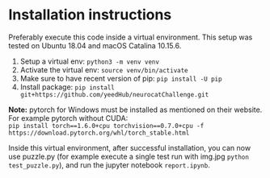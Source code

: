 # Installation instructions

Preferably execute this code inside a virtual environment. This setup was tested on Ubuntu 18.04 and macOS Catalina 10.15.6.

1. Setup a virtual env: `python3 -m venv venv`  
2. Activate the virtual env: `source venv/bin/activate`  
3. Make sure to have recent version of pip: `pip install -U pip`  
4. Install package: `pip install git+https://github.com/yeedHub/neurocatChallenge.git`

**Note:** pytorch for Windows must be installed as mentioned on their website. For example 
pytorch without CUDA:   
`pip install torch==1.6.0+cpu torchvision==0.7.0+cpu -f https://download.pytorch.org/whl/torch_stable.html`


Inside this virtual environment, after successful installation, you can now use
puzzle.py (for example execute a single test run with img.jpg `python test_puzzle.py`),
and run the jupyter notebook `report.ipynb`.
